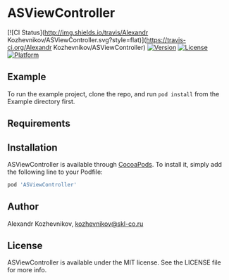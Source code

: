 # ASViewController

[![CI Status](http://img.shields.io/travis/Alexandr Kozhevnikov/ASViewController.svg?style=flat)](https://travis-ci.org/Alexandr Kozhevnikov/ASViewController)
[![Version](https://img.shields.io/cocoapods/v/ASViewController.svg?style=flat)](http://cocoapods.org/pods/ASViewController)
[![License](https://img.shields.io/cocoapods/l/ASViewController.svg?style=flat)](http://cocoapods.org/pods/ASViewController)
[![Platform](https://img.shields.io/cocoapods/p/ASViewController.svg?style=flat)](http://cocoapods.org/pods/ASViewController)

## Example

To run the example project, clone the repo, and run `pod install` from the Example directory first.

## Requirements

## Installation

ASViewController is available through [CocoaPods](http://cocoapods.org). To install
it, simply add the following line to your Podfile:

```ruby
pod 'ASViewController'
```

## Author

Alexandr Kozhevnikov, kozhevnikov@skl-co.ru

## License

ASViewController is available under the MIT license. See the LICENSE file for more info.
